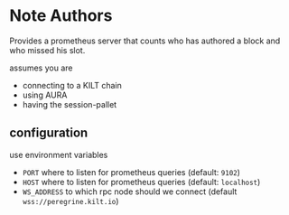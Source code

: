 # Note Authors

Provides a prometheus server that counts who has authored a block and who missed his slot.

assumes you are

* connecting to a KILT chain
* using AURA
* having the session-pallet

## configuration

use environment variables

* `PORT` where to listen for prometheus queries (default: `9102`)
* `HOST` where to listen for prometheus queries (default: `localhost`)
* `WS_ADDRESS` to which rpc node should we connect (default `wss://peregrine.kilt.io`)
